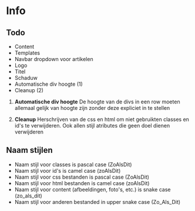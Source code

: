 # Info

## Todo
* Content
* Templates
* Navbar dropdown voor artikelen
* Logo
* Titel
* Schaduw
* Automatische div hoogte (1)
* Cleanup (2)

1. **Automatische div hoogte**
De hoogte van de divs in een row moeten allemaal gelijk van hoogte zijn zonder deze expliciet in te stellen

2. **Cleanup**
Herschrijven van de css en html om niet gebruikten classes en id's te verwijderen.
Ook allen stijl atributes die geen doel dienen verwijderen

## Naam stijlen
* Naam stijl voor classes is pascal case (ZoAlsDit)
* Naam stijl voor id's is camel case (zoAlsDit)
* Naam stijl voor css bestanden is pascal case (ZoAlsDit)
* Naam stijl voor html bestanden is camel case (zoAlsDit)
* Naam stijl voor content (afbeeldingen, foto's, etc.) is snake case (zo_als_dit)
* Naam stijl voor anderen bestanded in upper snake case (Zo_Als_Dit)